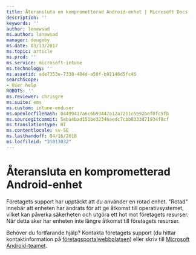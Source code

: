 ```yaml
---
title: Återansluta en komprometterad Android-enhet | Microsoft Docs
description: ''
keywords: ''
author: lenewsad
ms.author: lanewsad
manager: dougeby
ms.date: 03/13/2017
ms.topic: article
ms.prod: ''
ms.service: microsoft-intune
ms.technology: ''
ms.assetid: ade7353e-7338-484d-a50f-b91146d5fc46
searchScope:
- User help
ROBOTS: ''
ms.reviewer: chrisgre
ms.suite: ems
ms.custom: intune-enduser
ms.openlocfilehash: 04499417a6c6b93447a12a7211c5e92bef0fc5fb
ms.sourcegitcommit: 5eba4bad151be32346aedc7cbb0333d71934f8cf
ms.translationtype: HT
ms.contentlocale: sv-SE
ms.lasthandoff: 04/16/2018
ms.locfileid: "31013032"
---
```

# <a name="how-to-reconnect-a-compromised-android-device"></a>Återansluta en komprometterad Android-enhet

Företagets support har upptäckt att du använder en rotad enhet. "Rotad" innebär att enheten har ändrats för att ge åtkomst till operativsystemet, vilket kan påverka säkerheten och utgöra ett hot mot företagets resurser. När detta sker har enheten inte längre åtkomst till företagets resurser.

Behöver du fortfarande hjälp? Kontakta företagets support (du hittar kontaktinformation på [företagsportalwebbplatsen](https://portal.manage.microsoft.com#HelpDeskDialog)) eller skriv till <a href="mailto:wintunedroidfbk@microsoft.com?subject=I'm having trouble with a rooted device&body=Describe the issue you're experiencing here.">Microsoft Android-teamet</a>.
